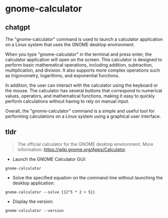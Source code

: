 # gnome-calculator 
## chatgpt 
The "gnome-calculator" command is used to launch a calculator application on a Linux system that uses the GNOME desktop environment.

When you type "gnome-calculator" in the terminal and press enter, the calculator application will open on the screen. This calculator is designed to perform basic mathematical operations, including addition, subtraction, multiplication, and division. It also supports more complex operations such as trigonometry, logarithms, and exponential functions.

In addition, the user can interact with the calculator using the keyboard or the mouse. The calculator has several buttons that correspond to numerical values, operators, and mathematical functions, making it easy to quickly perform calculations without having to rely on manual input.

Overall, the "gnome-calculator" command is a simple and useful tool for performing calculations on a Linux system using a graphical user interface. 

## tldr 
 
> The official calculator for the GNOME desktop environment.
> More information: <https://wiki.gnome.org/Apps/Calculator>.

- Launch the GNOME Calculator GUI:

`gnome-calculator`

- Solve the specified equation on the command-line without launching the desktop application:

`gnome-calculator --solve {{2^5 * 2 + 5}}`

- Display the version:

`gnome-calculator --version`
